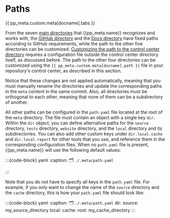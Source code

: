 # Paths


{{ pp_meta.custom.meta[docname].tabs }}

From the seven [main directories](/manual/fundamentals/structure/index.md) that {{pp_meta.name}}
recognizes and works with, the [GitHub directory](/manual/fundamentals/structure/github.md)
and the [Docs directory](/manual/fundamentals/structure/docs.md) have fixed paths
according to GitHub requirements, while the path to the other five directories can be customized.
[Customizing the path to the control center directory](/manual/control/structure/index.md#location)
requires a configuration file outside the control center directory itself, as discussed before.
The path to the other four directories can be customized
using the `{{ pp_meta.custom.meta[docname].path }}` file in your repository's control center,
as described in this section.



Notice that these changes are not applied automatically, meaning that you must manually
rename the directories and update the corresponding paths in the `meta` content in the same commit.
Also, all directories must be orthogonal to each other, meaning that none of them can be a subdirectory
of another.



All other paths can be configured in the `path.yaml` file located at the root of the `meta` directory.
The file must contain an object with a single key `dir`.
Within the `dir` object, you can define alternative paths for the `source` directory,
`tests` directory, `website` directory, and the `local` directory and its subdirectories.
You can also add other custom keys under `dir.local.cache` and `dir.local.report`
for other tools that you use, and reference them in the corresponding configuration files.
When no `path.yaml` file is present, {{pp_meta.name}} will use the following default values:

:::{code-block} yaml
:caption: 🗂 `./.meta/path.yaml`

:::

Note that you do not have to specify all keys in the `path.yaml` file.
For example, if you only want to change the name of the `source` directory and the `cache` directory,
this is how your `path.yaml` file should look like:

:::{code-block} yaml
:caption: 🗂 `./.meta/path.yaml`
dir:
  source: my_source_directory
  local:
    cache:
      root: my_cache_directory
:::
